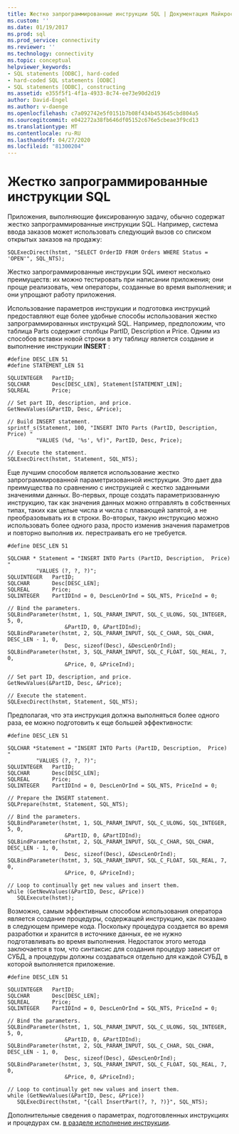 ```yaml
---
title: Жестко запрограммированные инструкции SQL | Документация Майкрософт
ms.custom: ''
ms.date: 01/19/2017
ms.prod: sql
ms.prod_service: connectivity
ms.reviewer: ''
ms.technology: connectivity
ms.topic: conceptual
helpviewer_keywords:
- SQL statements [ODBC], hard-coded
- hard-coded SQL statements [ODBC]
- SQL statements [ODBC], constructing
ms.assetid: e355f5f1-4f1a-4933-8c74-ee73e90d2d19
author: David-Engel
ms.author: v-daenge
ms.openlocfilehash: c7a092742e5f0151b7b08f434b453645cbd804a5
ms.sourcegitcommit: e042272a38fb646df05152c676e5cbeae3f9cd13
ms.translationtype: MT
ms.contentlocale: ru-RU
ms.lasthandoff: 04/27/2020
ms.locfileid: "81300204"
---
```

# <a name="hard-coded-sql-statements"></a>Жестко запрограммированные инструкции SQL
Приложения, выполняющие фиксированную задачу, обычно содержат жестко запрограммированные инструкции SQL. Например, система ввода заказов может использовать следующий вызов со списком открытых заказов на продажу:  
  
```  
SQLExecDirect(hstmt, "SELECT OrderID FROM Orders WHERE Status = 'OPEN'", SQL_NTS);  
```  
  
 Жестко запрограммированные инструкции SQL имеют несколько преимуществ: их можно тестировать при написании приложения; они проще реализовать, чем операторы, созданные во время выполнения; и они упрощают работу приложения.  
  
 Использование параметров инструкции и подготовка инструкций предоставляют еще более удобные способы использования жестко запрограммированных инструкций SQL. Например, предположим, что таблица Parts содержит столбцы PartID, Description и Price. Одним из способов вставки новой строки в эту таблицу является создание и выполнение инструкции **INSERT** :  
  
```  
#define DESC_LEN 51  
#define STATEMENT_LEN 51  
  
SQLUINTEGER   PartID;  
SQLCHAR       Desc[DESC_LEN], Statement[STATEMENT_LEN];  
SQLREAL       Price;  
  
// Set part ID, description, and price.  
GetNewValues(&PartID, Desc, &Price);  
  
// Build INSERT statement.  
sprintf_s(Statement, 100, "INSERT INTO Parts (PartID, Description,  Price) "  
         "VALUES (%d, '%s', %f)", PartID, Desc, Price);  
  
// Execute the statement.  
SQLExecDirect(hstmt, Statement, SQL_NTS);  
```  
  
 Еще лучшим способом является использование жестко запрограммированной параметризованной инструкции. Это дает два преимущества по сравнению с инструкцией с жестко заданными значениями данных. Во-первых, проще создать параметризованную инструкцию, так как значения данных можно отправлять в собственных типах, таких как целые числа и числа с плавающей запятой, а не преобразовывать их в строки. Во-вторых, такую инструкцию можно использовать более одного раза, просто изменив значения параметров и повторно выполнив их. перестраивать его не требуется.  
  
```  
#define DESC_LEN 51  
  
SQLCHAR * Statement = "INSERT INTO Parts (PartID, Description,  Price) "  
         "VALUES (?, ?, ?)";  
SQLUINTEGER   PartID;  
SQLCHAR       Desc[DESC_LEN];  
SQLREAL       Price;  
SQLINTEGER    PartIDInd = 0, DescLenOrInd = SQL_NTS, PriceInd = 0;  
  
// Bind the parameters.  
SQLBindParameter(hstmt, 1, SQL_PARAM_INPUT, SQL_C_ULONG, SQL_INTEGER, 5, 0,  
                  &PartID, 0, &PartIDInd);  
SQLBindParameter(hstmt, 2, SQL_PARAM_INPUT, SQL_C_CHAR, SQL_CHAR, DESC_LEN - 1, 0,  
                  Desc, sizeof(Desc), &DescLenOrInd);  
SQLBindParameter(hstmt, 3, SQL_PARAM_INPUT, SQL_C_FLOAT, SQL_REAL, 7, 0,  
                  &Price, 0, &PriceInd);  
  
// Set part ID, description, and price.  
GetNewValues(&PartID, Desc, &Price);  
  
// Execute the statement.  
SQLExecDirect(hstmt, Statement, SQL_NTS);  
```  
  
 Предполагая, что эта инструкция должна выполняться более одного раза, ее можно подготовить к еще большей эффективности:  
  
```  
#define DESC_LEN 51  
  
SQLCHAR *Statement = "INSERT INTO Parts (PartID, Description,  Price) "  
         "VALUES (?, ?, ?)";  
SQLUINTEGER   PartID;  
SQLCHAR       Desc[DESC_LEN];  
SQLREAL       Price;  
SQLINTEGER    PartIDInd = 0, DescLenOrInd = SQL_NTS, PriceInd = 0;  
  
// Prepare the INSERT statement.  
SQLPrepare(hstmt, Statement, SQL_NTS);  
  
// Bind the parameters.  
SQLBindParameter(hstmt, 1, SQL_PARAM_INPUT, SQL_C_ULONG, SQL_INTEGER, 5, 0,  
                  &PartID, 0, &PartIDInd);  
SQLBindParameter(hstmt, 2, SQL_PARAM_INPUT, SQL_C_CHAR, SQL_CHAR, DESC_LEN - 1, 0,  
                  Desc, sizeof(Desc), &DescLenOrInd);  
SQLBindParameter(hstmt, 3, SQL_PARAM_INPUT, SQL_C_FLOAT, SQL_REAL, 7, 0,  
                  &Price, 0, &PriceInd);  
  
// Loop to continually get new values and insert them.  
while (GetNewValues(&PartID, Desc, &Price))  
   SQLExecute(hstmt);  
```  
  
 Возможно, самым эффективным способом использования оператора является создание процедуры, содержащей инструкцию, как показано в следующем примере кода. Поскольку процедура создается во время разработки и хранится в источнике данных, ее не нужно подготавливать во время выполнения. Недостаток этого метода заключается в том, что синтаксис для создания процедур зависит от СУБД, а процедуры должны создаваться отдельно для каждой СУБД, в которой выполняется приложение.  
  
```  
#define DESC_LEN 51  
  
SQLUINTEGER   PartID;  
SQLCHAR       Desc[DESC_LEN];  
SQLREAL       Price;  
SQLINTEGER    PartIDInd = 0, DescLenOrInd = SQL_NTS, PriceInd = 0;  
  
// Bind the parameters.  
SQLBindParameter(hstmt, 1, SQL_PARAM_INPUT, SQL_C_ULONG, SQL_INTEGER, 5, 0,  
                  &PartID, 0, &PartIDInd);  
SQLBindParameter(hstmt, 2, SQL_PARAM_INPUT, SQL_C_CHAR, SQL_CHAR, DESC_LEN - 1, 0,  
                  Desc, sizeof(Desc), &DescLenOrInd);  
SQLBindParameter(hstmt, 3, SQL_PARAM_INPUT, SQL_C_FLOAT, SQL_REAL, 7, 0,  
                  &Price, 0, &PriceInd);  
  
// Loop to continually get new values and insert them.  
while (GetNewValues(&PartID, Desc, &Price))  
   SQLExecDirect(hstmt, "{call InsertPart(?, ?, ?)}", SQL_NTS);  
```  
  
 Дополнительные сведения о параметрах, подготовленных инструкциях и процедурах см. [в разделе исполнение инструкции](../../../odbc/reference/develop-app/executing-a-statement.md).
